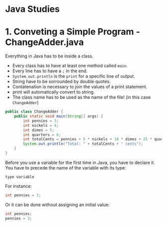 # Java Studies
# 1. Conveting a Simple Program - ChangeAdder.java
Everything in Java has to be inside a class.

- Every class has to have at least one method called `main`.
- Every line has to have a `;` in the end.
- `System.out.println` is the `print` for a specific line of output.
- String have to be sorrounded by double quotes.
- Contatenation is necessary to join the values of a print statement.
- print will automatically convert to string.
- The class name has to be used as the name of the file! (in this case `ChangeAdder`)

```java
public class ChangeAdder {
    public static void main(String[] args) {
        int pennies = 3;
        int nickels = 4;
        int dimes = 5;
        int quarters = 6;
        int totalCents = pennies + 5 * nickels + 10 * dimes + 25 * quarters;
        System.out.println("Total: " + totalCents + " cents");
    }
}
```

Before you use a variable for the first time in Java, you have to declare it. You have to precede the name of the variable with its type:

```
type variable
```

For instance:

```java
int pennies = 3;
```

Or it can be done without assigning an initial value:

```java
int pennies;
pennies = 3;
```




